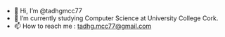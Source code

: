 - 👋 Hi, I’m @tadhgmcc77
- 🌱 I’m currently studying Computer Science at University College Cork.
- 📫 How to reach me : tadhg.mcc77@gmail.com

<!---
tadhgmcc77/tadhgmcc77 is a ✨ special ✨ repository because its `README.md` (this file) appears on your GitHub profile.
You can click the Preview link to take a look at your changes.
--->
